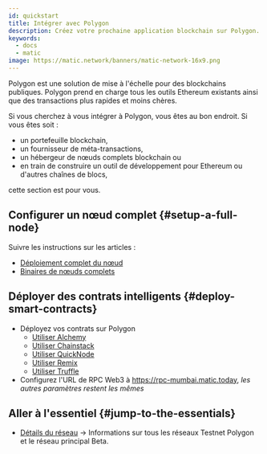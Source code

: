 ```yaml
---
id: quickstart
title: Intégrer avec Polygon
description: Créez votre prochaine application blockchain sur Polygon.
keywords:
  - docs
  - matic
image: https://matic.network/banners/matic-network-16x9.png
---
```


Polygon est une solution de mise à l'échelle pour des blockchains publiques. Polygon prend en charge tous les outils Ethereum existants ainsi que des transactions plus rapides et moins chères.

Si vous cherchez à vous intégrer à Polygon, vous êtes au bon endroit. Si vous êtes soit :

- un portefeuille blockchain,
- un fournisseur de méta-transactions,
- un hébergeur de nœuds complets blockchain ou
- en train de construire un outil de développement pour Ethereum ou d'autres chaînes de blocs,

cette section est pour vous.

## Configurer un nœud complet {#setup-a-full-node}

Suivre les instructions sur les articles :
* [Déploiement complet du nœud](/docs/develop/network-details/full-node-deployment)
* [Binaires de nœuds complets](/docs/develop/network-details/full-node-binaries)

## Déployer des contrats intelligents {#deploy-smart-contracts}

* Déployez vos contrats sur Polygon
    - [Utiliser Alchemy](/docs/develop/alchemy)
    - [Utiliser Chainstack](/docs/develop/chainstack)
    - [Utiliser QuickNode](/docs/develop/quicknode)
    - [Utiliser Remix](/docs/develop/remix)
    - [Utiliser Truffle](/docs/develop/truffle)
* Configurez l'URL de RPC Web3 à https://rpc-mumbai.matic.today, *les autres paramètres restent les mêmes*



## Aller à l'essentiel {#jump-to-the-essentials}

- [Détails du réseau](/docs/integrate/network-detail) -> Informations sur tous les réseaux Testnet Polygon et le réseau principal Beta.
